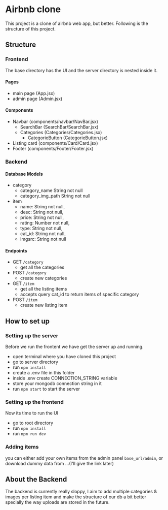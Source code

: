 # Airbnb clone

This project is a clone of airbnb web app, but better. Following is the structure of this project.

## Structure

### Frontend

The base directory has the UI and the server directory is nested inside it.

#### Pages

- main page (App.jsx)
- admin page (Admin.jsx)

#### Components

- Navbar (components/navbar/NavBar.jsx)
  - SearchBar (SearchBar/SearchBar.jsx)
  - Categories (Categories/Categories.jsx)
    - CategorieButton (CategorieButton.jsx)
- Listing card (components/Card/Card.jsx)
- Footer (components/Footer/Footer.jsx)

### Backend

#### Database Models

- category
  - category_name String not null
  - category_img_path String not null
- item
  - name: String not null,
  - desc: String not null,
  - price: String not null,
  - rating: Number not null,
  - type: String not null,
  - cat_id: String not null,
  - imgsrc: String not null

#### Endpoints

- GET `/category`
  - get all the categories
- POST `/category`
  - create new categories
- GET `/item`
  - get all the listing items
  - accepts query cat_id to return items of specific category
- POST `/item`
  - create new listing item

## How to set up

### Setting up the server

Before we run the frontent we have get the server up and running.

- open terminal where you have cloned this project
- go to server directory
- run `npm install`
- create a .env file in this folder
- inside .env create CONNECTION_STRING variable
- store your mongodb connection string in it
- run `npm start` to start the server

### Setting up the frontend

Now its time to run the UI

- go to root directory
- run `npm install`
- run `npm run dev`

### Adding items

you can either add your own items from the admin panel `base_url/admin`, or download dummy data from ...(I'll give the link later)

## About the Backend

The backend is currently really sloppy, I aim to add multiple categories & images per listing item and make the structure of our db a bit better specially the way uploads are stored in the future.
